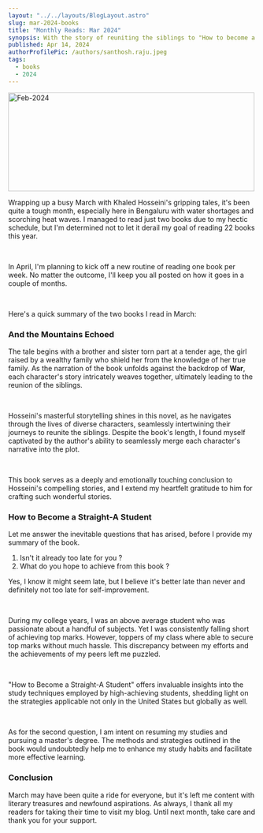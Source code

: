 ```yaml
---
layout: "../../layouts/BlogLayout.astro"
slug: mar-2024-books
title: "Monthly Reads: Mar 2024"
synopsis: With the story of reuniting the siblings to "How to become a Straight-A student". Join me as we explore Academic insights and bid farewell to the gripping tales of Hossein.
published: Apr 14, 2024
authorProfilePic: /authors/santhosh.raju.jpeg
tags:
  - books
  - 2024
---
```


<div class="w-full flex flex-row justify-center">
  <img src="/mar-2024/banner.jpg" alt="Feb-2024" width="500" height="200" />
</div>

Wrapping up a busy March with Khaled Hosseini's gripping tales, it's been quite a tough month, especially here in Bengaluru with water shortages and scorching heat waves. I managed to read just two books due to my hectic schedule, but I'm determined not to let it derail my goal of reading 22 books this year.

<br/>

In April, I'm planning to kick off a new routine of reading one book per week. No matter the outcome, I'll keep you all posted on how it goes in a couple of months.

<br/>

Here's a quick summary of the two books I read in March:

### And the Mountains Echoed

The tale begins with a brother and sister torn part at a tender age, the girl raised by a wealthy family who shield her from the knowledge of her true family. As the narration of the book unfolds against the backdrop of **War**, each character's story intricately weaves together, ultimately leading to the reunion of the siblings.

<br/>

Hosseini's masterful storytelling shines in this novel, as he navigates through the lives of diverse characters, seamlessly intertwining their journeys to reunite the siblings. Despite the book's length, I found myself captivated by the author's ability to seamlessly merge each character's narrative into the plot.

<br/>

This book serves as a deeply and emotionally touching conclusion to Hosseini's compelling stories, and I extend my heartfelt gratitude to him for crafting such wonderful stories.

### How to Become a Straight-A Student

Let me answer the inevitable questions that has arised, before I provide my summary of the book.

1. Isn't it already too late for you ?
2. What do you hope to achieve from this book ?

Yes, I know it might seem late, but I believe it's better late than never and definitely not too late for self-improvement.

<br/>

During my college years, I was an above average student who was passionate about a handful of subjects. Yet I was consistently falling short of achieving top marks. However, toppers of my class where able to secure top marks without much hassle. This discrepancy between my efforts and the achievements of my peers left me puzzled.

<br/>

"How to Become a Straight-A Student" offers invaluable insights into the study techniques employed by high-achieving students, shedding light on the strategies applicable not only in the United States but globally as well.

<br/>

As for the second question, I am intent on resuming my studies and pursuing a master's degree. The methods and strategies outlined in the book would undoubtedly help me to enhance my study habits and facilitate more effective learning.

### Conclusion

March may have been quite a ride for everyone, but it's left me content with literary treasures and newfound aspirations. As always, I thank all my readers for taking their time to visit my blog. Until next month, take care and thank you for your support.
